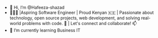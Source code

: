 - 👋 Hi, I’m @Hafeeza-shazad
- 👩🏽‍💻 |Aspiring Software Engineer | Proud Kenyan 🇰🇪 | Passionate about technology, open source projects, web development, and solving real-world problems with code. 🚀 | Let's connect and collaborate! 📫
- 🌱 I’m currently learning Business IT


